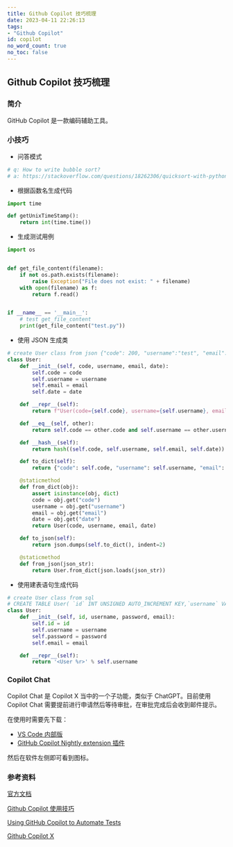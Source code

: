 ```yaml
---
title: Github Copilot 技巧梳理
date: 2023-04-11 22:26:13
tags:
- "Github Copilot"
id: copilot
no_word_count: true
no_toc: false
---
```


## Github Copilot 技巧梳理

### 简介

GitHub Copilot 是一款编码辅助工具。

### 小技巧

- 问答模式

```python
# q: How to write bubble sort?
# a: https://stackoverflow.com/questions/18262306/quicksort-with-python
```

- 根据函数名生成代码

```python
import time

def getUnixTimeStamp():
    return int(time.time())
```

- 生成测试用例

```python
import os


def get_file_content(filename):
    if not os.path.exists(filename):
        raise Exception("File does not exist: " + filename)
    with open(filename) as f:
        return f.read()


if __name__ == '__main__':
    # test get_file_content
    print(get_file_content("test.py"))
```

- 使用 JSON 生成类

```python
# create User class from json {"code": 200, "username":"test", "email":"123@asd.com", "date":"2022-04-17"}
class User:
    def __init__(self, code, username, email, date):
        self.code = code
        self.username = username
        self.email = email
        self.date = date

    def __repr__(self):
        return f"User(code={self.code}, username={self.username}, email={self.email}, date={self.date})"

    def __eq__(self, other):
        return self.code == other.code and self.username == other.username and self.email == other.email and self.date == other.date

    def __hash__(self):
        return hash((self.code, self.username, self.email, self.date))

    def to_dict(self):
        return {"code": self.code, "username": self.username, "email": self.email, "date": self.date}

    @staticmethod
    def from_dict(obj):
        assert isinstance(obj, dict)
        code = obj.get("code")
        username = obj.get("username")
        email = obj.get("email")
        date = obj.get("date")
        return User(code, username, email, date)

    def to_json(self):
        return json.dumps(self.to_dict(), indent=2)

    @staticmethod
    def from_json(json_str):
        return User.from_dict(json.loads(json_str))
```

- 使用建表语句生成代码

```python
# create User class from sql
# CREATE TABLE User( `id` INT UNSIGNED AUTO_INCREMENT KEY,`username` VARCHAR(20) NOT NULL UNIQUE, `password` CHAR(32) NOT NULL,`email` VARCHAR(50) NOT NULL) CHARSET=UTF8;
class User:
    def __init__(self, id, username, password, email):
        self.id = id
        self.username = username
        self.password = password
        self.email = email

    def __repr__(self):
        return '<User %r>' % self.username
```

### Copilot Chat

Copilot Chat 是 Copilot X 当中的一个子功能，类似于 ChatGPT。目前使用 Copilot Chat 需要提前进行申请然后等待审批，在审批完成后会收到邮件提示。

在使用时需要先下载：

- [VS Code 内部版](https://code.visualstudio.com/insiders/)
- [GitHub Copilot Nightly extension 插件](https://marketplace.visualstudio.com/items?itemName=GitHub.copilot-nightly)

然后在软件左侧即可看到图标。

### 参考资料

[官方文档](https://docs.github.com/en/copilot/getting-started-with-github-copilot)

[Github Copilot 使用技巧](https://www.jianshu.com/p/35359b1d0636)

[Using GitHub Copilot to Automate Tests](https://applitools.com/blog/using-github-copilot-to-automate-tests/)

[Github Copilot X](https://github.com/features/preview/copilot-x)
